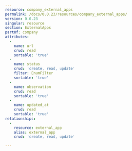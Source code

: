 ```yaml
---
resource: company_external_apps
permalink: /docs/0.0.23/resources/company_external_apps/
version: 0.0.23
singular: resource
section: ExternalApps
partOf: company
attributes:
  -
    name: url
    crud: read
    sortable: 'true'
  -
    name: status
    crud: 'create, read, update'
    filter: EnumFilter
    sortable: 'true'
  -
    name: observation
    crud: read
    sortable: 'true'
  -
    name: updated_at
    crud: read
    sortable: 'true'
relationships:
  -
    resource: external_app
    alias: external_app
    crud: 'create, read, update'

---
```

